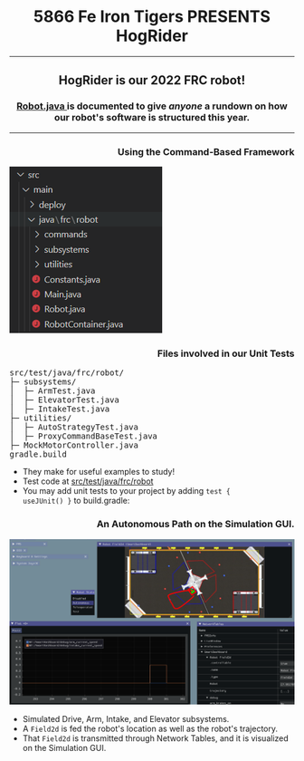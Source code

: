 <h1 align="center">
5866 Fe Iron Tigers PRESENTS HogRider
</h1>
<hr />
<h2 align="center">
HogRider is our 2022 FRC robot!
</h2>
<h3 align="center">
<a href="src/main/java/frc/robot/Robot.java">
Robot.java
</a>
is documented to give <em>anyone</em> a rundown on how our robot's software is structured this year.
</h3>
<hr />

<h3 align="right">Using the Command-Based Framework</h3>
<img alt="Robot Project in Visual Studio Code" src="images/Robot%20Software%20Visual%20Studio%20Code.png" width="270" height="294" />

<h3 align="right">Files involved in our Unit Tests</h3>
<pre>
src/test/java/frc/robot/
├─ subsystems/
│  ├─ ArmTest.java
│  ├─ ElevatorTest.java
│  ├─ IntakeTest.java
├─ utilities/
│  ├─ AutoStrategyTest.java
│  ├─ ProxyCommandBaseTest.java
├─ MockMotorController.java
gradle.build
</pre>

* They make for useful examples to study!
* Test code at <a href="src/test/java/frc/robot">src/test/java/frc/robot</a>
* You may add unit tests to your project by adding <code>test { useJUnit() }</code> to build.gradle:

<h3 align="right">An Autonomous Path on the Simulation GUI.</h3>

![Simulated Robot Autonomous Mode on Simulation GUI](images/Autonomous%20Simulation%20GUI.png)

* Simulated Drive, Arm, Intake, and Elevator subsystems.
* A `Field2d` is fed the robot's location as well as the robot's trajectory.
* That `Field2d` is transmitted through Network Tables, and it is visualized on the Simulation GUI.
